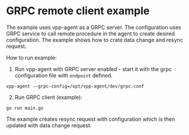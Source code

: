 # GRPC remote client example

The example uses vpp-agent as a GRPC server. The configuration uses GRPC service to call remote 
procedure in the agent to create desired configuration. The example shows how to crate data change
and resync request.

How to run example:
1. Run vpp-agent with GRPC server enabled - start it with the grpc configuration file with `endpoint`
defined.

```
vpp-agent --grpc-config=/opt/vpp-agent/dev/grpc.conf
```

2. Run GRPC client (example):
```
go run main.go
```

The example creates resync request with configuration which is then updated with data change request.